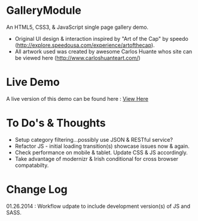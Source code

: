 GalleryModule
=============

An HTML5, CSS3, &amp; JavaScript single page gallery demo.  

* Original UI design & interaction inspired by "Art of the Cap" by speedo (http://explore.speedousa.com/experience/artofthecap).  
* All artwork used was created by awesome Carlos Huante whos site can be viewed here (http://www.carloshuanteart.com/)

Live Demo
=============

A live version of this demo can be found here : <a href="http://matrsomething.com/demos/GalleryModule/">View Here</a>

To Do's &amp; Thoughts
=============
* Setup category filtering...possibly use JSON &amp; RESTful service? 
* Refactor JS - initial loading transition(s) showcase issues now &amp; again. 
* Check performance on mobile &amp; tablet.  Update CSS &amp; JS accordingly.  
* Take advantage of modernizr &amp; Irish conditional <html> for cross browser compatabilty.


Change Log 
=============
01.26.2014 : Workflow udpate to include development version(s) of JS and SASS. 
